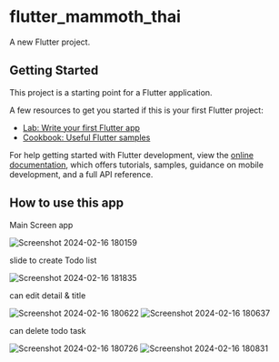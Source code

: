# flutter_mammoth_thai

A new Flutter project.

## Getting Started

This project is a starting point for a Flutter application.

A few resources to get you started if this is your first Flutter project:

- [Lab: Write your first Flutter app](https://docs.flutter.dev/get-started/codelab)
- [Cookbook: Useful Flutter samples](https://docs.flutter.dev/cookbook)

For help getting started with Flutter development, view the
[online documentation](https://docs.flutter.dev/), which offers tutorials,
samples, guidance on mobile development, and a full API reference.

## How to use this app
Main Screen app 

![Screenshot 2024-02-16 180159](https://github.com/Pichais/dev-evaluation-frontend-web-/assets/69479065/40892fca-5df3-4c34-8bb7-8f90a5e05a23)

slide to create Todo list

![Screenshot 2024-02-16 181835](https://github.com/Pichais/dev-evaluation-frontend-web-/assets/69479065/0094db1f-93c8-4efb-90bb-d5fa8d403389)

can edit detail & title 

![Screenshot 2024-02-16 180622](https://github.com/Pichais/dev-evaluation-frontend-web-/assets/69479065/9479ab09-3844-4a64-bb5a-3439ab56e940)
![Screenshot 2024-02-16 180637](https://github.com/Pichais/dev-evaluation-frontend-web-/assets/69479065/e0b5e97d-50d7-41d0-a6fd-592b670228cf)


can delete todo task

![Screenshot 2024-02-16 180726](https://github.com/Pichais/dev-evaluation-frontend-web-/assets/69479065/5621b92f-1fe9-4d4a-a0c0-8327b5db0d97)
![Screenshot 2024-02-16 180831](https://github.com/Pichais/dev-evaluation-frontend-web-/assets/69479065/0dcc857d-965b-4b98-beaf-b075c0266163)





